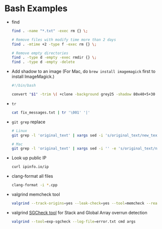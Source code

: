 # Bash Examples

* find
    ```bash
    find . -name "*.txt" -exec rm {} \;

    # Remove files with modify time more than 2 days
    find . -mtime +2 -type f -exec rm {} \;

    # Remove empty directories
    find . -type d -empty -exec rmdir {} \;
    find . -type d -empty -delete
    ```

* Add shadow to an image (For Mac, do `brew install imagemagick` first to install ImageMagick.)
    ```bash
    #!/bin/bash

    convert "$1" -trim \( +clone -background grey25 -shadow 80x40+5+30 \) +swap -background transparent -layers merge +repage "$1-shadow.png"
    ```

* `tr`
    ```bash
    cat fix_messages.txt | tr '\001' '|'
    ```

* `git grep` replace
    ```bash
    # Linux
    git grep -l 'original_text' | xargs sed -i 's/original_text/new_text/g'

    # Mac
    git grep -l 'original_text' | xargs sed -i '' -e 's/original_text/new_text/g'
    ```

* Look up public IP
    ```bash
    curl ipinfo.io/ip
    ```

* clang-format all files
    ```bash
    clang-format -i *.cpp
    ```

* valgrind memcheck tool
    ```bash
    valgrind --track-origins=yes --leak-check=yes --tool=memcheck --read-var-info=yes --log-file=error.txt cmd args
    ```

* valgrind [SGCheck tool](http://valgrind.org/docs/manual/sg-manual.html) for Stack and Global Array overrun detection
    ```bash
    valgrind --tool=exp-sgcheck --log-file=error.txt cmd args
    ```
